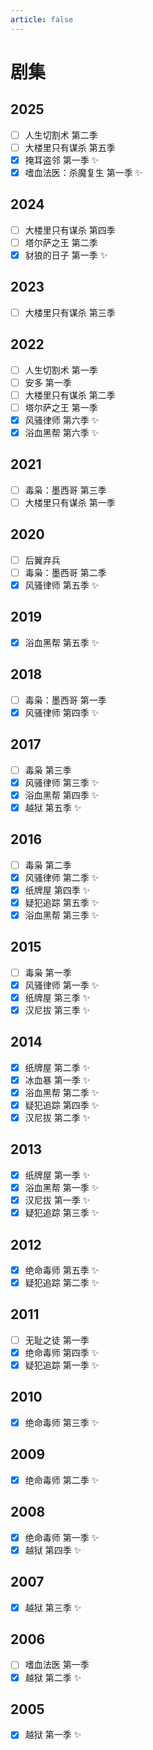 ```yaml
---
article: false
---
```


# 剧集

## 2025

- [ ] 人生切割术 第二季
- [ ] 大楼里只有谋杀 第五季
- [x] 掩耳盗邻 第一季 ✨
- [x] 嗜血法医：杀魔复生 第一季 ✨

## 2024

- [ ] 大楼里只有谋杀 第四季
- [ ] 塔尔萨之王 第二季
- [x] 豺狼的日子 第一季 ✨

## 2023

- [ ] 大楼里只有谋杀 第三季

## 2022

- [ ] 人生切割术 第一季
- [ ] 安多 第一季
- [ ] 大楼里只有谋杀 第二季
- [ ] 塔尔萨之王 第一季
- [x] 风骚律师 第六季 ✨
- [x] 浴血黑帮 第六季 ✨

## 2021

- [ ] 毒枭：墨西哥 第三季
- [ ] 大楼里只有谋杀 第一季

## 2020

- [ ] 后翼弃兵
- [ ] 毒枭：墨西哥 第二季
- [x] 风骚律师 第五季 ✨

## 2019

- [x] 浴血黑帮 第五季 ✨

## 2018

- [ ] 毒枭：墨西哥 第一季
- [x] 风骚律师 第四季 ✨

## 2017

- [ ] 毒枭 第三季
- [x] 风骚律师 第三季 ✨
- [x] 浴血黑帮 第四季 ✨
- [x] 越狱 第五季 ✨

## 2016

- [ ] 毒枭 第二季
- [x] 风骚律师 第二季 ✨
- [x] 纸牌屋 第四季 ✨
- [x] 疑犯追踪 第五季 ✨
- [x] 浴血黑帮 第三季 ✨

## 2015

- [ ] 毒枭 第一季
- [x] 风骚律师 第一季 ✨
- [x] 纸牌屋 第三季 ✨
- [x] 汉尼拔 第三季 ✨

## 2014

- [x] 纸牌屋 第二季 ✨
- [x] 冰血暴 第一季 ✨
- [x] 浴血黑帮 第二季 ✨
- [x] 疑犯追踪 第四季 ✨
- [x] 汉尼拔 第二季 ✨

## 2013

- [x] 纸牌屋 第一季 ✨
- [x] 浴血黑帮 第一季 ✨
- [x] 汉尼拔 第一季 ✨
- [x] 疑犯追踪 第三季 ✨

## 2012

- [x] 绝命毒师 第五季 ✨
- [x] 疑犯追踪 第二季 ✨

## 2011

- [ ] 无耻之徒 第一季
- [x] 绝命毒师 第四季 ✨
- [x] 疑犯追踪 第一季 ✨

## 2010

- [x] 绝命毒师 第三季 ✨

## 2009

- [x] 绝命毒师 第二季 ✨

## 2008

- [x] 绝命毒师 第一季 ✨
- [x] 越狱 第四季 ✨

## 2007

- [x] 越狱 第三季 ✨

## 2006

- [ ] 嗜血法医 第一季
- [x] 越狱 第二季 ✨

## 2005

- [x] 越狱 第一季 ✨